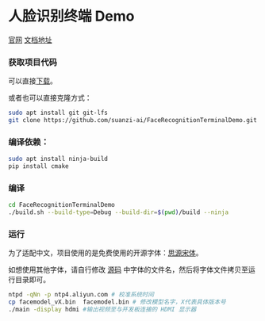 # 人脸识别终端 Demo

[官网](https://www.suanzi.ai)
[文档地址](https://docs.suanzi.ai)

### 获取项目代码

可以直接[下载](https://github.com/suanzi-ai/FaceRecognitionTerminalDemo/archive/master.zip)。

或者也可以直接克隆方式：

```bash
sudo apt install git git-lfs
git clone https://github.com/suanzi-ai/FaceRecognitionTerminalDemo.git
```

### 编译依赖：

```bash
sudo apt install ninja-build
pip install cmake
```

### 编译

```bash
cd FaceRecognitionTerminalDemo
./build.sh --build-type=Debug --build-dir=$(pwd)/build --ninja
```

### 运行

为了适配中文，项目使用的是免费使用的开源字体：[思源宋体](https://github.com/adobe-fonts/source-han-serif/tree/release/)。

如想使用其他字体，请自行修改 [源码](src/lib/vctext.cpp) 中字体的文件名，然后将字体文件拷贝至运行目录即可。

```bash
ntpd -qNn -p ntp4.aliyun.com # 校准系统时间
cp facemodel_vX.bin  facemodel.bin # 修改模型名字，X代表具体版本号
./main -display hdmi #输出视频至与开发板连接的 HDMI 显示器
```
